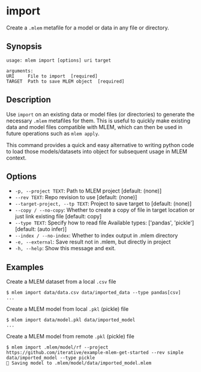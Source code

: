 # import

Create a `.mlem` metafile for a model or data in any file or directory.

## Synopsis

```usage
usage: mlem import [options] uri target

arguments:
URI     File to import  [required]
TARGET  Path to save MLEM object  [required]
```

## Description

Use `import` on an existing data or model files (or directories) to generate the
necessary `.mlem` metafiles for them. This is useful to quickly make existing
data and model files compatible with MLEM, which can then be used in future
operations such as `mlem apply`.

This command provides a quick and easy alternative to writing python code to
load those models/datasets into object for subsequent usage in MLEM context.

## Options

- `-p, --project TEXT`: Path to MLEM project [default: (none)]
- `--rev TEXT`: Repo revision to use [default: (none)]
- `--target-project, --tp TEXT`: Project to save target to [default: (none)]
- `--copy / --no-copy`: Whether to create a copy of file in target location or
  just link existing file [default: copy]
- `--type TEXT`: Specify how to read file Available types: ['pandas', 'pickle']
  [default: (auto infer)]
- `--index / --no-index`: Whether to index output in .mlem directory
- `-e, --external`: Save result not in .mlem, but directly in project
- `-h, --help`: Show this message and exit.

## Examples

Create a MLEM dataset from a local `.csv` file

```cli
$ mlem import data/data.csv data/imported_data --type pandas[csv]
...
```

Create a MLEM model from local `.pkl` (pickle) file

```cli
$ mlem import data/model.pkl data/imported_model
...
```

Create a MLEM model from remote `.pkl` (pickle) file

```cli
$ mlem import .mlem/model/rf --project https://github.com/iterative/example-mlem-get-started --rev simple data/imported_model --type pickle
💾 Saving model to .mlem/model/data/imported_model.mlem
```
